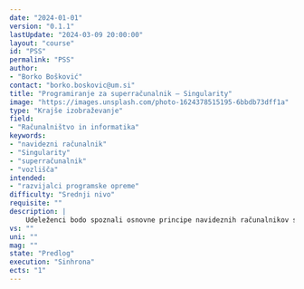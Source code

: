 ```yaml
---
date: "2024-01-01" 
version: "0.1.1"
lastUpdate: "2024-03-09 20:00:00"
layout: "course"
id: "PSS"
permalink: "PSS"
author:
- "Borko Bošković"
contact: "borko.boskovic@um.si"
title: "Programiranje za superračunalnik – Singularity"
image: "https://images.unsplash.com/photo-1624378515195-6bbdb73dff1a"
type: "Krajše izobraževanje"
field:
- "Računalništvo in informatika"
keywords:
- "navidezni računalnik"
- "Singularity"
- "superračunalnik"
- "vozlišča"
intended:
- "razvijalci programske opreme"
difficulty: "Srednji nivo"
requisite: ""
description: |
    Udeleženci bodo spoznali osnovne principe navideznih računalnikov s pomočjo orodja Singularity. Predstavljeno bo okolje za zagon programa na superračunalniku, ki se bo preneslo na superračunalnik, kjer se bo program zagnal na več vozliščih. Udeleženci bodo pripravili okolje za prevajanje in zagon programa na superračunalniku.
vs: ""
uni: ""
mag: ""
state: "Predlog"
execution: "Sinhrona"
ects: "1"
---
```


